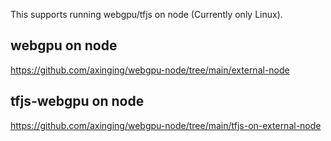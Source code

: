 This supports running webgpu/tfjs on node (Currently only Linux).
## webgpu on node

https://github.com/axinging/webgpu-node/tree/main/external-node

## tfjs-webgpu on node

https://github.com/axinging/webgpu-node/tree/main/tfjs-on-external-node

